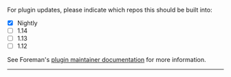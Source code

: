 For plugin updates, please indicate which repos this should be built into:

* [x] Nightly
* [ ] 1.14
* [ ] 1.13
* [ ] 1.12

See Foreman's [plugin maintainer documentation](http://projects.theforeman.org/projects/foreman/wiki/How_to_Create_a_Plugin#Release-strategies) for more information.

---
